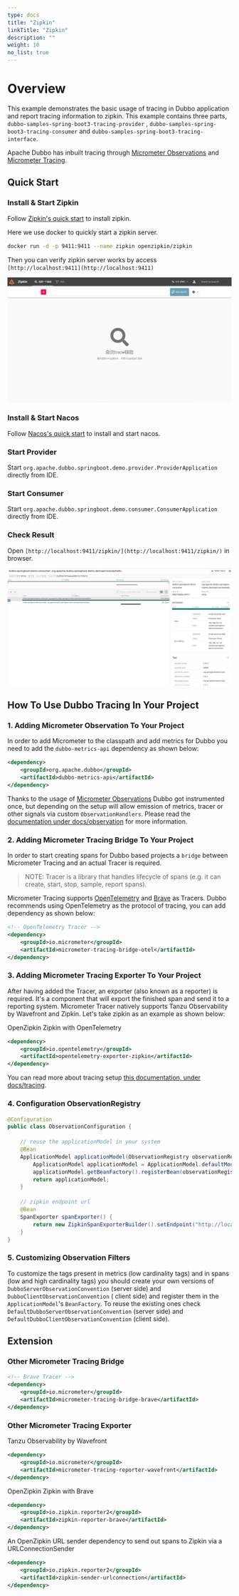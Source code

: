 ```yaml
---
type: docs
title: "Zipkin"
linkTitle: "Zipkin"
description: ""
weight: 10
no_list: true
---
```


# Overview

This example demonstrates the basic usage of tracing in Dubbo application and report tracing information to zipkin. This
example contains three parts, `dubbo-samples-spring-boot3-tracing-provider`
, `dubbo-samples-spring-boot3-tracing-consumer` and `dubbo-samples-spring-boot3-tracing-interface`.

Apache Dubbo has inbuilt tracing through [Micrometer Observations](https://micrometer.io/) and [Micrometer Tracing](https://github.com/micrometer-metrics/tracing).

## Quick Start

### Install & Start Zipkin

Follow [Zipkin's quick start](https://zipkin.io/pages/quickstart.html) to install zipkin.

Here we use docker to quickly start a zipkin server.

```bash
docker run -d -p 9411:9411 --name zipkin openzipkin/zipkin
```

Then you can verify zipkin server works by access `[http://localhost:9411](http://localhost:9411)`

![zipkin_home](/imgs/v3/tasks/observability/tracing/zipkin_home.png)

### Install & Start Nacos

Follow [Nacos's quick start](https://nacos.io/zh-cn/docs/v2/quickstart/quick-start.html) to install and start nacos.

### Start Provider

Start `org.apache.dubbo.springboot.demo.provider.ProviderApplication` directly from IDE.

### Start Consumer

Start `org.apache.dubbo.springboot.demo.consumer.ConsumerApplication` directly from IDE.

### Check Result

Open `[http://localhost:9411/zipkin/](http://localhost:9411/zipkin/)` in browser.

![zipkin.png](/imgs/v3/tasks/observability/tracing/zipkin.png)

## How To Use Dubbo Tracing In Your Project

### 1. Adding Micrometer Observation To Your Project

In order to add Micrometer to the classpath and add metrics for Dubbo you need to add the `dubbo-metrics-api` dependency
as shown below:

```xml
<dependency>
    <groupId>org.apache.dubbo</groupId>
    <artifactId>dubbo-metrics-api</artifactId>
</dependency>
```

Thanks to the usage of [Micrometer Observations](https://micrometer.io/) Dubbo got instrumented once, but depending on
the setup will allow emission of metrics, tracer or other signals via custom `ObservationHandlers`. Please read
the [documentation under docs/observation](https://micrometer.io) for more information.

### 2. Adding Micrometer Tracing Bridge To Your Project

In order to start creating spans for Dubbo based projects a `bridge` between Micrometer Tracing and an actual Tracer is
required.

> NOTE: Tracer is a library that handles lifecycle of spans (e.g. it can create, start, stop, sample, report spans).

Micrometer Tracing supports  [OpenTelemetry](https://github.com/open-telemetry/opentelemetry-java) and [Brave](https://github.com/openzipkin/brave) as Tracers. Dubbo recommends using OpenTelemetry as the protocol of tracing, you can add dependency as shown below:

```xml
<!-- OpenTelemetry Tracer -->
<dependency>
    <groupId>io.micrometer</groupId>
    <artifactId>micrometer-tracing-bridge-otel</artifactId>
</dependency>
```

### 3. Adding Micrometer Tracing Exporter To Your Project

After having added the Tracer, an exporter (also known as a reporter) is required. It's a component that will export the
finished span and send it to a reporting system. Micrometer Tracer natively supports Tanzu Observability by Wavefront
and Zipkin. Let's take zipkin as an example as shown below:

OpenZipkin Zipkin with OpenTelemetry

```xml
<dependency>
    <groupId>io.opentelemetry</groupId>
    <artifactId>opentelemetry-exporter-zipkin</artifactId>
</dependency>
```

You can read more about tracing setup [this documentation, under docs/tracing](https://micrometer.io/).

### 4. Configuration ObservationRegistry

```java
@Configuration
public class ObservationConfiguration {

    // reuse the applicationModel in your system
    @Bean
    ApplicationModel applicationModel(ObservationRegistry observationRegistry) {
        ApplicationModel applicationModel = ApplicationModel.defaultModel();
        applicationModel.getBeanFactory().registerBean(observationRegistry);
        return applicationModel;
    }

    // zipkin endpoint url
    @Bean
    SpanExporter spanExporter() {
        return new ZipkinSpanExporterBuilder().setEndpoint("http://localhost:9411/api/v2/spans").build();
    }
}
```

### 5. Customizing Observation Filters

To customize the tags present in metrics (low cardinality tags) and in spans (low and high cardinality tags) you should
create your own versions of `DubboServerObservationConvention` (server side) and `DubboClientObservationConvention` (
client side) and register them in the `ApplicationModel`'s `BeanFactory`. To reuse the existing ones
check `DefaultDubboServerObservationConvention` (server side) and `DefaultDubboClientObservationConvention` (client
side).



## Extension

### Other Micrometer Tracing Bridge

```xml
<!-- Brave Tracer -->
<dependency>
    <groupId>io.micrometer</groupId>
    <artifactId>micrometer-tracing-bridge-brave</artifactId>
</dependency>
```



### Other Micrometer Tracing Exporter

Tanzu Observability by Wavefront

```xml
<dependency>
    <groupId>io.micrometer</groupId>
    <artifactId>micrometer-tracing-reporter-wavefront</artifactId>
</dependency>
```

OpenZipkin Zipkin with Brave

```xml
<dependency>
    <groupId>io.zipkin.reporter2</groupId>
    <artifactId>zipkin-reporter-brave</artifactId>
</dependency>
```

An OpenZipkin URL sender dependency to send out spans to Zipkin via a URLConnectionSender

```xml
<dependency>
    <groupId>io.zipkin.reporter2</groupId>
    <artifactId>zipkin-sender-urlconnection</artifactId>
</dependency>
```
